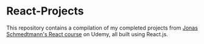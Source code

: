 # React-Projects
This repository contains a compilation of my completed projects from [Jonas Schmedtmann's React course](https://www.udemy.com/course/the-ultimate-react-course/) on Udemy, all built using React.js.


